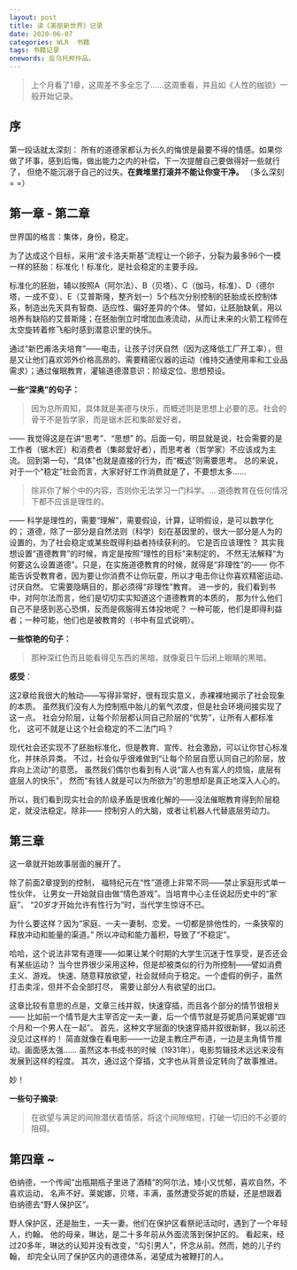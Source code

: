 ```yaml
---
layout: post
title: 读《美丽新世界》记录
date: 2020-06-07
categories: WLR  书籍 
tags: 书籍记录
onewords: 反乌托邦作品。
---
```


> 上个月看了1章，这周差不多全忘了……这周重看，并且如《人性的枷锁》一般开始记录。

## 序

第一段话就太深刻： 所有的道德家都认为长久的悔恨是最要不得的情感。如果你做了坏事，感到后悔，做出能力之内的补偿，下一次提醒自己要做得好一些就行了，
但绝不能沉溺于自己的过失。**在粪堆里打滚并不能让你变干净。** （多么深刻 = =）

## 第一章 - 第二章

世界国的格言：集体，身份，稳定。

为了达成这个目标，采用“波卡洛夫斯基”流程让一个卵子，分裂为最多96个一模一样的胚胎：标准化！标准化，是社会稳定的主要手段。

标准化的胚胎，辅以按照A（阿尔法）、B（贝塔）、C（伽马，标准）、D（德尔塔，一成不变）、E（艾普斯隆，整齐划一）5个档次分别控制的胚胎成长控制体系，制造出先天具有智商、适应性、偏好差异的个体。
譬如，让胚胎缺氧，用以培养有缺陷的艾普斯隆；在胚胎倒立时增加血液流动，从而让未来的火箭工程师在太空旋转着修飞船时感到潜意识里的快乐。

通过“新巴甫洛夫培育”——电击，让孩子讨厌自然（因为这降低工厂开工率），但是又让他们喜欢郊外价格高昂的、需要精密仪器的运动（维持交通使用率和工业品需求）；通过催眠教育，灌输道德潜意识：阶级定位、思想预设。

**一些“深奥”的句子：**

> 因为总所周知，具体就是美德与快乐，而概述则是思想上必要的恶。社会的骨干不是哲学家，而是锯木匠和集邮爱好者。 

—— 我觉得这是在讲“思考”、“思想” 的。后面一句，明显就是说，社会需要的是工作者（锯木匠）和消费者（集邮爱好者），而思考者（哲学家）不应该成为主流。
回到第一句，“具体”也就是直接的行为，而“概述”则需要思考。
总的来说，对于一个“稳定”社会而言，大家好好工作消费就是了，不要想太多……

> 除非你了解个中的内容，否则你无法学习一门科学。... 道德教育在任何情况下都不应该是理性的。

—— 科学是理性的，需要“理解”，需要假设，计算，证明假设，是可以数学化的；
道德，除了一部分是自然法则（科学）刻在基因里的，很大一部分是人为的设置的，为了社会稳定或某些既得利益者持续获利的。
它是否应该理性？ 其实我想设置“道德教育”的时候，肯定是按照“理性的目标”来制定的，
不然无法解释“为何要这么设置道德”。只是，在实施道德教育的时候，就得是“非理性”的——
你不能告诉受教育者，因为要让你消费不让你玩耍，所以才电击你让你喜欢精密运动、讨厌自然。
它需要隐瞒目的，那必须得“非理性”教育。
进一步的，我们看到书中，对阿尔法而言，他们是切切实实知道这个道德教育的本质的，
那为什么他们自己不是感到恶心恐惧，反而是佩服得五体投地呢？ 
一种可能，他们是即得利益者；一种可能，他们也是被教育的（书中有显式说明）。

**一些惊艳的句子：**

> 那种深红色而且能看得见东西的黑暗，就像夏日午后闭上眼睛的黑暗。

**感受**：

这2章给我很大的触动——写得非常好，很有现实意义，赤裸裸地揭示了社会现象的本质。
虽然我们没有人为控制瓶中胎儿的氧气浓度，但是社会环境间接实现了这一点。
社会分阶层，让每个阶层都认同自己阶层的“优势”，让所有人都标准化，
这可不就是让这个社会稳定的不二法门吗？

现代社会还实现不了胚胎标准化，但是教育、宣传、社会激励，可以让你甘心标准化，并抹杀异类。
不过，社会似乎很难做到“让每个阶层自愿认同自己的阶层，放弃向上流动”的意愿。
虽然我们偶尔也看到有人说“富人也有富人的烦恼，底层有底层人的快乐”，
然而“有钱人就是可以为所欲为”的思想却是真正地深入人心的。

所以，我们看到现实社会的阶级矛盾是很难化解的——没法催眠教育得到阶层稳定，就没法稳定。除非——
控制穷人的大脑，或者让机器人代替底层劳动力。

## 第三章

这一章就开始故事层面的展开了。

除了前面2章提到的控制， 福特纪元在“性”道德上非常不同——禁止家庭形式单一性伙伴，
让男女一开始就自由做“情色游戏”。当培育中心主任说起历史中的“家庭”、
“20岁才开始允许有性行为”时，当代学生惊讶不已。

为什么要这样？因为“家庭、一夫一妻制、恋爱。一切都是排他性的，一条狭窄的释放冲动和能量的渠道。”
所以冲动和能力蓄积，导致了“不稳定”。

哈哈，这个说法非常有道理——如果让某个时期的大学生沉迷于性享受，是否还会有某些运动？
当今世界很少采用这种，但是却被类似的行为所控制——譬如消费主义、游戏。
快速、随意释放欲望，社会就倾向于稳定。一个虚假的例子，虽然打击卖淫，但并不会全部打尽，
需要让部分人有欲望的出口。

这章比较有意思的点是，文章三线并叙，快速穿插，而且各个部分的情节很相关——
比如前一个情节是大主宰否定一夫一妻，后一个情节就是芬妮质问莱妮娜“四个月和一个男人在一起”。
首先，这种文字层面的快速穿插并叙很新鲜，我以前还没见过这样的！
简直就像在看电影——一边是主教庄严布道，一边是主角情节推动。画面感太强…… 
虽然这本书成书的时候（1931年），电影剪辑技术远远来没有发展到这样的程度。
其次，通过这个穿插，文字也从背景设定转向了故事推进。

妙！

**一些句子摘录:**

> 在欲望与满足的间隙潜伏着情感，将这个间隙缩短，打破一切旧的不必要的阻碍。

## 第四章 ~

伯纳德，一个传闻“出瓶期瓶子里进了酒精”的阿尔法，矮小又忧郁，喜欢自然，不喜欢运动，
名声不好。莱妮娜，贝塔，丰满，虽然遭受芬妮的质疑，还是想跟着伯纳德去“野人保护区”。

野人保护区，还是胎生，一夫一妻。他们在保护区看祭祀活动时，遇到了一个年轻人，约翰。
他的母亲，琳达，是二十多年前从外面流落到保护区的。
看起来，经过20多年，琳达的认知并没有改变，“勾引男人”，怀念从前。然而，她的儿子约翰，
却完全认同了保护区内的道德体系，渴望成为被鞭打的人。
